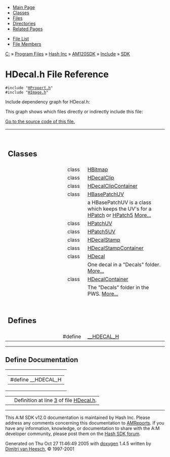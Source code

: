 <div class="tabs">

- [Main Page](index.md)
- [Classes](annotated.md)
- <span id="current">[Files](files.md)</span>
- [Directories](dirs.md)
- [Related Pages](pages.md)

</div>

<div class="tabs">

- [File List](files.md)
- [File Members](globals.md)

</div>

<div class="nav">

<a href="dir_C_3A_2F.md" class="el">C:</a> » <a href="dir_C_3A_2FProgram_20Files_2F.md" class="el">Program Files</a> » <a href="dir_C_3A_2FProgram_20Files_2FHash_20Inc_2F.md" class="el">Hash Inc</a> » <a href="dir_C_3A_2FProgram_20Files_2FHash_20Inc_2FAM120SDK_2F.md" class="el">AM120SDK</a> » <a href="dir_C_3A_2FProgram_20Files_2FHash_20Inc_2FAM120SDK_2FInclude_2F.md" class="el">Include</a> » <a href="dir_C_3A_2FProgram_20Files_2FHash_20Inc_2FAM120SDK_2FInclude_2FSDK_2F.md" class="el">SDK</a>

</div>

# HDecal.h File Reference

`#include "`<a href="HPropert_8h-source.md" class="el"><code>HPropert.h</code></a>`"`  
`#include "`<a href="HImage_8h-source.md" class="el"><code>HImage.h</code></a>`"`  

Include dependency graph for HDecal.h:

<span class="image placeholder" original-image-src="HDecal_8h__incl.gif" original-image-title="" border="0" usemap="#C:/Program Files/Hash Inc/AM120SDK/Include/SDK/HDecal.h_map"></span>

This graph shows which files directly or indirectly include this file:

<span class="image placeholder" original-image-src="HDecal_8h__dep__incl.gif" original-image-title="" border="0" usemap="#C:/Program Files/Hash Inc/AM120SDK/Include/SDK/HDecal.hdep_map"></span>

[Go to the source code of this file.](HDecal_8h-source.md)

<table data-border="0" data-cellpadding="0" data-cellspacing="0">
<colgroup>
<col style="width: 50%" />
<col style="width: 50%" />
</colgroup>
<tbody>
<tr>
<td></td>
<td></td>
</tr>
<tr>
<td colspan="2"><br />
&#10;<h2 id="classes">Classes</h2></td>
</tr>
<tr>
<td class="memItemLeft" style="text-align: right;" data-nowrap="" data-valign="top">class  </td>
<td class="memItemRight" data-valign="bottom"><a href="classHBitmap.md" class="el">HBitmap</a></td>
</tr>
<tr>
<td class="memItemLeft" style="text-align: right;" data-nowrap="" data-valign="top">class  </td>
<td class="memItemRight" data-valign="bottom"><a href="classHDecalClip.md" class="el">HDecalClip</a></td>
</tr>
<tr>
<td class="memItemLeft" style="text-align: right;" data-nowrap="" data-valign="top">class  </td>
<td class="memItemRight" data-valign="bottom"><a href="classHDecalClipContainer.md" class="el">HDecalClipContainer</a></td>
</tr>
<tr>
<td class="memItemLeft" style="text-align: right;" data-nowrap="" data-valign="top">class  </td>
<td class="memItemRight" data-valign="bottom"><a href="classHBasePatchUV.md" class="el">HBasePatchUV</a></td>
</tr>
<tr>
<td class="mdescLeft"> </td>
<td class="mdescRight">a HBasePatchUV is a class which keeps the UV's for a <a href="classHPatch.md" class="el">HPatch</a> or <a href="classHPatch5.md" class="el">HPatch5</a> <a href="classHBasePatchUV.md#_details">More...</a><br />
</td>
</tr>
<tr>
<td class="memItemLeft" style="text-align: right;" data-nowrap="" data-valign="top">class  </td>
<td class="memItemRight" data-valign="bottom"><a href="classHPatchUV.md" class="el">HPatchUV</a></td>
</tr>
<tr>
<td class="memItemLeft" style="text-align: right;" data-nowrap="" data-valign="top">class  </td>
<td class="memItemRight" data-valign="bottom"><a href="classHPatch5UV.md" class="el">HPatch5UV</a></td>
</tr>
<tr>
<td class="memItemLeft" style="text-align: right;" data-nowrap="" data-valign="top">class  </td>
<td class="memItemRight" data-valign="bottom"><a href="classHDecalStamp.md" class="el">HDecalStamp</a></td>
</tr>
<tr>
<td class="memItemLeft" style="text-align: right;" data-nowrap="" data-valign="top">class  </td>
<td class="memItemRight" data-valign="bottom"><a href="classHDecalStampContainer.md" class="el">HDecalStampContainer</a></td>
</tr>
<tr>
<td class="memItemLeft" style="text-align: right;" data-nowrap="" data-valign="top">class  </td>
<td class="memItemRight" data-valign="bottom"><a href="classHDecal.md" class="el">HDecal</a></td>
</tr>
<tr>
<td class="mdescLeft"> </td>
<td class="mdescRight">One decal in a "Decals" folder. <a href="classHDecal.md#_details">More...</a><br />
</td>
</tr>
<tr>
<td class="memItemLeft" style="text-align: right;" data-nowrap="" data-valign="top">class  </td>
<td class="memItemRight" data-valign="bottom"><a href="classHDecalContainer.md" class="el">HDecalContainer</a></td>
</tr>
<tr>
<td class="mdescLeft"> </td>
<td class="mdescRight">The "Decals" folder in the PWS. <a href="classHDecalContainer.md#_details">More...</a><br />
</td>
</tr>
<tr>
<td colspan="2"><br />
&#10;<h2 id="defines">Defines</h2></td>
</tr>
<tr>
<td class="memItemLeft" style="text-align: right;" data-nowrap="" data-valign="top">#define </td>
<td class="memItemRight" data-valign="bottom"><a href="HDecal_8h.md#860b4a07761a62c1c86458292c0877a9" class="el">__HDECAL_H</a></td>
</tr>
</tbody>
</table>

------------------------------------------------------------------------

## Define Documentation

<span id="860b4a07761a62c1c86458292c0877a9" class="anchor"></span>

<table class="mdTable" data-cellpadding="2" data-cellspacing="0">
<colgroup>
<col style="width: 100%" />
</colgroup>
<tbody>
<tr>
<td class="mdRow"><table data-cellpadding="0" data-cellspacing="0" data-border="0">
<tbody>
<tr>
<td class="md" data-nowrap="" data-valign="top">#define __HDECAL_H</td>
</tr>
</tbody>
</table></td>
</tr>
</tbody>
</table>

|  |  |
|----|----|
|   | Definition at line <a href="HDecal_8h-source.md#l00003" class="el">3</a> of file <a href="HDecal_8h-source.md" class="el">HDecal.h</a>. |

------------------------------------------------------------------------

<span class="small">This A:M SDK v12.0 documentation is maintained by Hash Inc. Please address any comments concerning this documentation to [AMReports](http://www.hash.com/reports). If you have any information, knowledge, or documentation to share with the A:M developer community, please post them on the [Hash SDK forum](http://www.hash.com/forums/index.php?showforum=11).</span>

Generated on Thu Oct 27 11:46:49 2005 with [<span class="image placeholder" original-image-src="doxygen.png" original-image-title="" height="45" width="100" align="middle" border="0">doxygen</span>](http://www.doxygen.org/index.html) 1.4.5 written by [Dimitri van Heesch](mailto:dimitri@stack.nl), © 1997-2001
